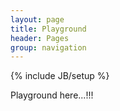 ```yaml
---
layout: page
title: Playground
header: Pages
group: navigation
---
```

{% include JB/setup %}


Playground here...!!!
